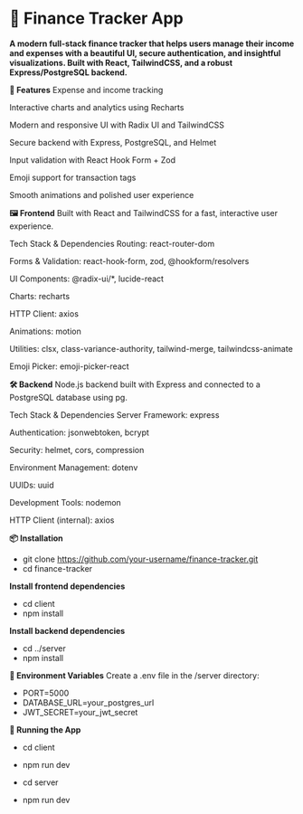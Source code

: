 # 💸 Finance Tracker App
**A modern full-stack finance tracker that helps users manage their income and expenses with a beautiful UI, secure authentication, and insightful visualizations. Built with React, TailwindCSS, and a robust Express/PostgreSQL backend.**


**🚀 Features**
Expense and income tracking

Interactive charts and analytics using Recharts

Modern and responsive UI with Radix UI and TailwindCSS

Secure backend with Express, PostgreSQL, and Helmet

Input validation with React Hook Form + Zod

Emoji support for transaction tags

Smooth animations and polished user experience


**🖼️ Frontend**
Built with React and TailwindCSS for a fast, interactive user experience.

Tech Stack & Dependencies
Routing: react-router-dom

Forms & Validation: react-hook-form, zod, @hookform/resolvers

UI Components: @radix-ui/*, lucide-react

Charts: recharts

HTTP Client: axios

Animations: motion

Utilities: clsx, class-variance-authority, tailwind-merge, tailwindcss-animate

Emoji Picker: emoji-picker-react


**🛠️ Backend**
Node.js backend built with Express and connected to a PostgreSQL database using pg.

Tech Stack & Dependencies
Server Framework: express

Authentication: jsonwebtoken, bcrypt

Security: helmet, cors, compression

Environment Management: dotenv

UUIDs: uuid

Development Tools: nodemon

HTTP Client (internal): axios


**📦 Installation**
- git clone https://github.com/your-username/finance-tracker.git
- cd finance-tracker

**Install frontend dependencies**
- cd client
- npm install

**Install backend dependencies**
- cd ../server
- npm install

**🔐 Environment Variables**
Create a .env file in the /server directory:
- PORT=5000
- DATABASE_URL=your_postgres_url
- JWT_SECRET=your_jwt_secret

**🧪 Running the App**
- cd client
- npm run dev

- cd server
- npm run dev



